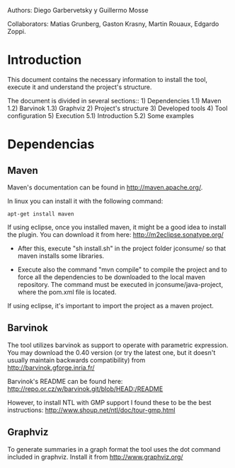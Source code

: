 Authors: Diego Garbervetsky y Guillermo Mosse

Collaborators: Matias Grunberg, Gaston Krasny, Martin Rouaux, Edgardo Zoppi.

Introduction
============

This document contains the necessary information to install the tool, execute it and understand the project's structure.

The document is divided in several sections::
	1) Dependencies
		1.1) Maven
		1.2) Barvinok
		1.3) Graphviz
	2) Project's structure
	3) Developed tools
	4) Tool configuration
	5) Execution
		5.1) Introduction
		5.2) Some examples

Dependencias
============

Maven
-----

Maven's documentation can be found in http://maven.apache.org/.

In linux you can install it with the following command:
```
apt-get install maven
```
If using eclipse, once you installed maven, it might be a good idea to install the plugin. You can download it from here: http://m2eclipse.sonatype.org/
 

- After this, execute "sh install.sh" in the project folder jconsume/ so that maven installs some libraries.

- Execute also the command "mvn compile" to compile the project and to force all the dependencies to be downloaded to the local maven repository. The command must be executed in jconsume/java-project, where the pom.xml file is located.

If using eclipse, it's important to import the project as a maven project.

Barvinok
--------

The tool utilizes barvinok as support to operate with parametric expression. You may download the 0.40 version (or try the latest one, but it doesn't usually maintain backwards compatibility) from http://barvinok.gforge.inria.fr/

Barvinok's README can be found here: http://repo.or.cz/w/barvinok.git/blob/HEAD:/README

However, to install NTL with GMP support I found these to be the best instructions: http://www.shoup.net/ntl/doc/tour-gmp.html

Graphviz
--------

To generate summaries in a graph format the tool uses the dot command included in graphviz. Install it from http://www.graphviz.org/
